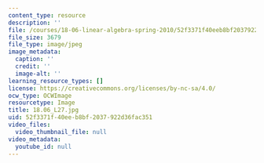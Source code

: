 ```yaml
---
content_type: resource
description: ''
file: /courses/18-06-linear-algebra-spring-2010/52f3371f40eeb8bf2037922d36fac351_18.06_L27.jpg
file_size: 3679
file_type: image/jpeg
image_metadata:
  caption: ''
  credit: ''
  image-alt: ''
learning_resource_types: []
license: https://creativecommons.org/licenses/by-nc-sa/4.0/
ocw_type: OCWImage
resourcetype: Image
title: 18.06_L27.jpg
uid: 52f3371f-40ee-b8bf-2037-922d36fac351
video_files:
  video_thumbnail_file: null
video_metadata:
  youtube_id: null
---
```

